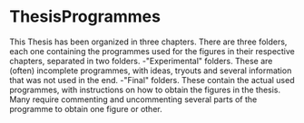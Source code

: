 # ThesisProgrammes
This Thesis has been organized in three chapters. There are three folders, each one containing the programmes used for the figures in their respective chapters, separated in two folders. 
-"Experimental" folders. These are (often) incomplete programmes, with ideas, tryouts and several information that was not used in the end.
-"Final" folders. These contain the actual used programmes, with instructions on how to obtain the figures in the thesis. Many require commenting and uncommenting several parts of the programme to obtain one figure or other.
